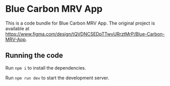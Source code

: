 
  # Blue Carbon MRV App

  This is a code bundle for Blue Carbon MRV App. The original project is available at https://www.figma.com/design/tQVDNCSEDpTTwvURrztMrP/Blue-Carbon-MRV-App.

  ## Running the code

  Run `npm i` to install the dependencies.

  Run `npm run dev` to start the development server.
  